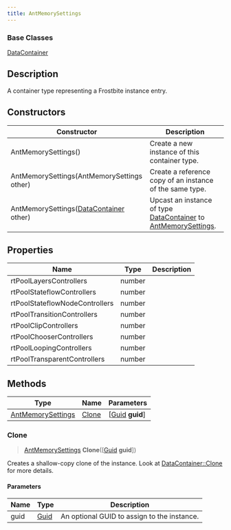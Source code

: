 ```yaml
---
title: AntMemorySettings
---
```

### Base Classes

[DataContainer](/vext/ref/shared/class/datacontainer)

## Description

A container type representing a Frostbite instance entry.

## Constructors

| Constructor                                                                  | Description                                                                                                               |
| ---------------------------------------------------------------------------- | ------------------------------------------------------------------------------------------------------------------------- |
| AntMemorySettings()                                                          | Create a new instance of this container type.                                                                             |
| AntMemorySettings(AntMemorySettings other)                                   | Create a reference copy of an instance of the same type.                                                                  |
| AntMemorySettings([DataContainer](/vext/ref/shared/class/datacontainer) other) | Upcast an instance of type [DataContainer](/vext/ref/shared/class/datacontainer) to [AntMemorySettings](/vext/ref/fb/antmemorysettings/). |

## Properties

| Name                           | Type   | Description |
| ------------------------------ | ------ | ----------- |
| rtPoolLayersControllers        | number |             |
| rtPoolStateflowControllers     | number |             |
| rtPoolStateflowNodeControllers | number |             |
| rtPoolTransitionControllers    | number |             |
| rtPoolClipControllers          | number |             |
| rtPoolChooserControllers       | number |             |
| rtPoolLoopingControllers       | number |             |
| rtPoolTransparentControllers   | number |             |

## Methods

| Type                                   | Name            | Parameters                                     |
| -------------------------------------- | --------------- | ---------------------------------------------- |
| [AntMemorySettings](/vext/ref/fb/antmemorysettings/) | [Clone](#clone) | \[[Guid](/vext/ref/shared/class/guid) **guid**\] |

### Clone

> [AntMemorySettings](/vext/ref/fb/antmemorysettings/) **Clone**(\[[Guid](/vext/ref/shared/class/guid) **guid**\])

Creates a shallow-copy clone of the instance. Look at [DataContainer::Clone](/vext/ref/shared/class/datacontainer#clone) for more details.

#### Parameters

| Name | Type         | Description                                 |
| ---- | ------------ | ------------------------------------------- |
| guid | [Guid](/vext/ref/shared/class/guid/) | An optional GUID to assign to the instance. |
